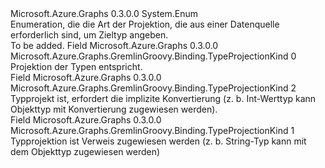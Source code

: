 <Type Name="TypeProjectionKind" FullName="Microsoft.Azure.Graphs.GremlinGroovy.Binding.TypeProjectionKind">
  <TypeSignature Language="C#" Value="public enum TypeProjectionKind" />
  <TypeSignature Language="ILAsm" Value=".class public auto ansi sealed TypeProjectionKind extends System.Enum" />
  <TypeSignature Language="DocId" Value="T:Microsoft.Azure.Graphs.GremlinGroovy.Binding.TypeProjectionKind" />
  <TypeSignature Language="VB.NET" Value="Public Enum TypeProjectionKind" />
  <TypeSignature Language="F#" Value="type TypeProjectionKind = " />
  <AssemblyInfo>
    <AssemblyName>Microsoft.Azure.Graphs</AssemblyName>
    <AssemblyVersion>0.3.0.0</AssemblyVersion>
  </AssemblyInfo>
  <Base>
    <BaseTypeName>System.Enum</BaseTypeName>
  </Base>
  <Docs>
    <summary>
            Enumeration, die die Art der Projektion, die aus einer Datenquelle erforderlich sind, um Zieltyp angeben.
            </summary>
    <remarks>To be added.</remarks>
  </Docs>
  <Members>
    <Member MemberName="Equivalent">
      <MemberSignature Language="C#" Value="Equivalent" />
      <MemberSignature Language="ILAsm" Value=".field public static literal valuetype Microsoft.Azure.Graphs.GremlinGroovy.Binding.TypeProjectionKind Equivalent = int32(0)" />
      <MemberSignature Language="DocId" Value="F:Microsoft.Azure.Graphs.GremlinGroovy.Binding.TypeProjectionKind.Equivalent" />
      <MemberSignature Language="VB.NET" Value="Equivalent" />
      <MemberSignature Language="F#" Value="Equivalent = 0" Usage="Microsoft.Azure.Graphs.GremlinGroovy.Binding.TypeProjectionKind.Equivalent" />
      <MemberType>Field</MemberType>
      <AssemblyInfo>
        <AssemblyName>Microsoft.Azure.Graphs</AssemblyName>
        <AssemblyVersion>0.3.0.0</AssemblyVersion>
      </AssemblyInfo>
      <ReturnValue>
        <ReturnType>Microsoft.Azure.Graphs.GremlinGroovy.Binding.TypeProjectionKind</ReturnType>
      </ReturnValue>
      <MemberValue>0</MemberValue>
      <Docs>
        <summary>
            Projektion der Typen entspricht.
            </summary>
      </Docs>
    </Member>
    <Member MemberName="ImplicitConversion">
      <MemberSignature Language="C#" Value="ImplicitConversion" />
      <MemberSignature Language="ILAsm" Value=".field public static literal valuetype Microsoft.Azure.Graphs.GremlinGroovy.Binding.TypeProjectionKind ImplicitConversion = int32(2)" />
      <MemberSignature Language="DocId" Value="F:Microsoft.Azure.Graphs.GremlinGroovy.Binding.TypeProjectionKind.ImplicitConversion" />
      <MemberSignature Language="VB.NET" Value="ImplicitConversion" />
      <MemberSignature Language="F#" Value="ImplicitConversion = 2" Usage="Microsoft.Azure.Graphs.GremlinGroovy.Binding.TypeProjectionKind.ImplicitConversion" />
      <MemberType>Field</MemberType>
      <AssemblyInfo>
        <AssemblyName>Microsoft.Azure.Graphs</AssemblyName>
        <AssemblyVersion>0.3.0.0</AssemblyVersion>
      </AssemblyInfo>
      <ReturnValue>
        <ReturnType>Microsoft.Azure.Graphs.GremlinGroovy.Binding.TypeProjectionKind</ReturnType>
      </ReturnValue>
      <MemberValue>2</MemberValue>
      <Docs>
        <summary>
            Typprojekt ist, erfordert die implizite Konvertierung (z. b. Int-Werttyp kann Objekttyp mit Konvertierung zugewiesen werden).
            </summary>
      </Docs>
    </Member>
    <Member MemberName="ReferenceAssignable">
      <MemberSignature Language="C#" Value="ReferenceAssignable" />
      <MemberSignature Language="ILAsm" Value=".field public static literal valuetype Microsoft.Azure.Graphs.GremlinGroovy.Binding.TypeProjectionKind ReferenceAssignable = int32(1)" />
      <MemberSignature Language="DocId" Value="F:Microsoft.Azure.Graphs.GremlinGroovy.Binding.TypeProjectionKind.ReferenceAssignable" />
      <MemberSignature Language="VB.NET" Value="ReferenceAssignable" />
      <MemberSignature Language="F#" Value="ReferenceAssignable = 1" Usage="Microsoft.Azure.Graphs.GremlinGroovy.Binding.TypeProjectionKind.ReferenceAssignable" />
      <MemberType>Field</MemberType>
      <AssemblyInfo>
        <AssemblyName>Microsoft.Azure.Graphs</AssemblyName>
        <AssemblyVersion>0.3.0.0</AssemblyVersion>
      </AssemblyInfo>
      <ReturnValue>
        <ReturnType>Microsoft.Azure.Graphs.GremlinGroovy.Binding.TypeProjectionKind</ReturnType>
      </ReturnValue>
      <MemberValue>1</MemberValue>
      <Docs>
        <summary>
            Typprojektion ist Verweis zugewiesen werden (z. b. String-Typ kann mit dem Objekttyp zugewiesen werden)
            </summary>
      </Docs>
    </Member>
  </Members>
</Type>